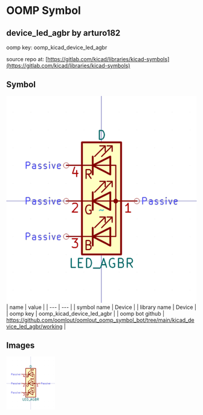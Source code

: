 # OOMP Symbol  
## device_led_agbr  by arturo182  
  
oomp key: oomp_kicad_device_led_agbr  
  
source repo at: [https://gitlab.com/kicad/libraries/kicad-symbols](https://gitlab.com/kicad/libraries/kicad-symbols)  
## Symbol  
  
[![working.png](working_600.png)](working.png)  
| name | value | 
| --- | --- | 
| symbol name | Device | 
| library name | Device | 
| oomp key | oomp_kicad_device_led_agbr | 
| oomp bot github | https://github.com/oomlout/oomlout_oomp_symbol_bot/tree/main/kicad_device_led_agbr/working | 
## Images  
  
[![working.png](working_140.png)](working.png)  
